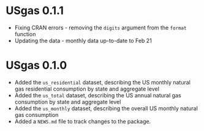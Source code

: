 # USgas 0.1.1

* Fixing CRAN errors - removing the `digits` argument from the `format` function
* Updating the data - monthly data up-to-date to Feb 21

# USgas 0.1.0

* Added the `us_residential` dataset, describing the US monthly natural gas residential consumption by state and aggregate level
* Added the `us_total` dataset, describing the US annual natural gas consumption by state and aggregate level
* Added the `us_monthly` dataset, describing the overall US monthly natural gas consumption
* Added a `NEWS.md` file to track changes to the package.
